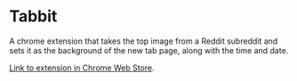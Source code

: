 # Tabbit
A chrome extension that takes the top image from a Reddit subreddit and sets it as the background of the new tab page, along with the time and date.

[Link to extension in Chrome Web Store](https://chrome.google.com/webstore/detail/tabbit).
